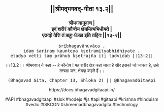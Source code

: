 <center><h2>||श्रीमद्‍भगवद्‍-गीता १३.२||</h2>
<h3>श्रीभगवानुवाच |<br/>इदं शरीरं कौन्तेय क्षेत्रमित्यभिधीयते |<br/>एतद्यो वेत्ति तं प्राहुः क्षेत्रज्ञ इति तद्विदः ||१३-२||</h3>
<pre>śrībhagavānuvāca .<br/>idaṃ śarīraṃ kaunteya kṣetramityabhidhīyate .<br/>etadyo vetti taṃ prāhuḥ kṣetrajña iti tadvidaḥ ||13-2||</pre>
<p>।।13.2।। श्रीभगवान् ने कहा -- हे कौन्तेय ! यह शरीर क्षेत्र कहा जाता है और इसको जो जानता है, उसे तत्त्वज्ञ जन, क्षेत्रज्ञ कहते हैं।।</p>
<pre>(Bhagavad Gita, Chapter 13, Shloka 2) || @BhagavadGitaApi</pre><p>https://docs.bhagavadgitaapi.in/</p><p>#API #bhagavadgitaapi #slok #nodejs #js #api #gitaapi #krishna #hinduism #vedic #ISKCON #shreemadbhagavadgita #technology</p></center>